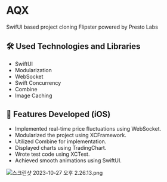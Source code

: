 # AQX
SwifUI based project cloning Flipster powered by Presto Labs

## **🛠️ Used Technologies and Libraries**

- SwiftUI
- Modularization
- WebSocket
- Swift Concurrency
- Combine
- Image Caching

## **📱 Features Developed (iOS)**
- Implemented real-time price fluctuations using WebSocket.
- Modularized the project using XCFramework.
- Utilized Combine for implementation.
- Displayed charts using TradingChart.
- Wrote test code using XCTest.
- Achieved smooth animations using SwiftUI.
  
![스크린샷 2023-10-27 오후 2.26.13.png](https://prod-files-secure.s3.us-west-2.amazonaws.com/db12d9ec-d68a-45e3-980c-2e5c4e91a5d4/aae0d782-25c8-464f-ab76-e8f6440f76d0/%E1%84%89%E1%85%B3%E1%84%8F%E1%85%B3%E1%84%85%E1%85%B5%E1%86%AB%E1%84%89%E1%85%A3%E1%86%BA_2023-10-27_%E1%84%8B%E1%85%A9%E1%84%92%E1%85%AE_2.26.13.png)
